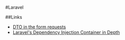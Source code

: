 #Laravel

##Links

* [DTO in the form requests](https://sandulat.com/mapping-requests-to-dtos-inside-form-requests/)
* [Laravel's Dependency Injection Container in Depth](https://gist.github.com/davejamesmiller/bd857d9b0ac895df7604dd2e63b23afe)
